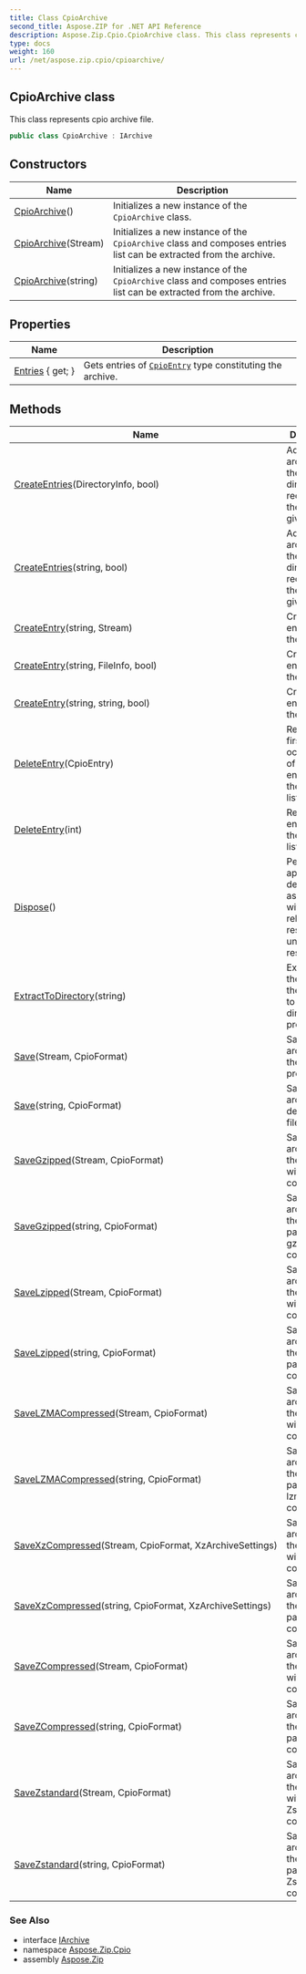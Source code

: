```yaml
---
title: Class CpioArchive
second_title: Aspose.ZIP for .NET API Reference
description: Aspose.Zip.Cpio.CpioArchive class. This class represents cpio archive file
type: docs
weight: 160
url: /net/aspose.zip.cpio/cpioarchive/
---
```

## CpioArchive class

This class represents cpio archive file.

```csharp
public class CpioArchive : IArchive
```

## Constructors

| Name | Description |
| --- | --- |
| [CpioArchive](cpioarchive/#constructor)() | Initializes a new instance of the `CpioArchive` class. |
| [CpioArchive](cpioarchive/#constructor_1)(Stream) | Initializes a new instance of the `CpioArchive` class and composes entries list can be extracted from the archive. |
| [CpioArchive](cpioarchive/#constructor_2)(string) | Initializes a new instance of the `CpioArchive` class and composes entries list can be extracted from the archive. |

## Properties

| Name | Description |
| --- | --- |
| [Entries](../../aspose.zip.cpio/cpioarchive/entries/) { get; } | Gets entries of [`CpioEntry`](../cpioentry/) type constituting the archive. |

## Methods

| Name | Description |
| --- | --- |
| [CreateEntries](../../aspose.zip.cpio/cpioarchive/createentries/#createentries)(DirectoryInfo, bool) | Adds to the archive all the files and directories recursively in the directory given. |
| [CreateEntries](../../aspose.zip.cpio/cpioarchive/createentries/#createentries_1)(string, bool) | Adds to the archive all the files and directories recursively in the directory given. |
| [CreateEntry](../../aspose.zip.cpio/cpioarchive/createentry/#createentry_1)(string, Stream) | Create single entry within the archive. |
| [CreateEntry](../../aspose.zip.cpio/cpioarchive/createentry/#createentry)(string, FileInfo, bool) | Create single entry within the archive. |
| [CreateEntry](../../aspose.zip.cpio/cpioarchive/createentry/#createentry_2)(string, string, bool) | Create single entry within the archive. |
| [DeleteEntry](../../aspose.zip.cpio/cpioarchive/deleteentry/#deleteentry)(CpioEntry) | Removes the first occurrence of a specific entry from the entries list. |
| [DeleteEntry](../../aspose.zip.cpio/cpioarchive/deleteentry/#deleteentry_1)(int) | Removes the entry from the entries list by index. |
| [Dispose](../../aspose.zip.cpio/cpioarchive/dispose/)() | Performs application-defined tasks associated with freeing, releasing, or resetting unmanaged resources. |
| [ExtractToDirectory](../../aspose.zip.cpio/cpioarchive/extracttodirectory/)(string) | Extracts all the files in the archive to the directory provided. |
| [Save](../../aspose.zip.cpio/cpioarchive/save/#save)(Stream, CpioFormat) | Saves archive to the stream provided. |
| [Save](../../aspose.zip.cpio/cpioarchive/save/#save_1)(string, CpioFormat) | Saves archive to destination file provided. |
| [SaveGzipped](../../aspose.zip.cpio/cpioarchive/savegzipped/#savegzipped)(Stream, CpioFormat) | Saves archive to the stream with gzip compression. |
| [SaveGzipped](../../aspose.zip.cpio/cpioarchive/savegzipped/#savegzipped_1)(string, CpioFormat) | Saves archive to the file by path with gzip compression. |
| [SaveLzipped](../../aspose.zip.cpio/cpioarchive/savelzipped/#savelzipped)(Stream, CpioFormat) | Saves archive to the stream with lzip compression. |
| [SaveLzipped](../../aspose.zip.cpio/cpioarchive/savelzipped/#savelzipped_1)(string, CpioFormat) | Saves archive to the file by path with lzip compression. |
| [SaveLZMACompressed](../../aspose.zip.cpio/cpioarchive/savelzmacompressed/#savelzmacompressed)(Stream, CpioFormat) | Saves the archive to the stream with LZMA compression. |
| [SaveLZMACompressed](../../aspose.zip.cpio/cpioarchive/savelzmacompressed/#savelzmacompressed_1)(string, CpioFormat) | Saves the archive to the file by path with lzma compression. |
| [SaveXzCompressed](../../aspose.zip.cpio/cpioarchive/savexzcompressed/#savexzcompressed)(Stream, CpioFormat, XzArchiveSettings) | Saves archive to the stream with xz compression. |
| [SaveXzCompressed](../../aspose.zip.cpio/cpioarchive/savexzcompressed/#savexzcompressed_1)(string, CpioFormat, XzArchiveSettings) | Saves archive to the path by path with xz compression. |
| [SaveZCompressed](../../aspose.zip.cpio/cpioarchive/savezcompressed/#savezcompressed)(Stream, CpioFormat) | Saves archive to the stream with Z compression. |
| [SaveZCompressed](../../aspose.zip.cpio/cpioarchive/savezcompressed/#savezcompressed_1)(string, CpioFormat) | Saves archive to the path by path with Z compression. |
| [SaveZstandard](../../aspose.zip.cpio/cpioarchive/savezstandard/#savezstandard)(Stream, CpioFormat) | Saves archive to the stream with Zstandard compression. |
| [SaveZstandard](../../aspose.zip.cpio/cpioarchive/savezstandard/#savezstandard_1)(string, CpioFormat) | Saves archive to the file by path with Zstandard compression. |

### See Also

* interface [IArchive](../../aspose.zip/iarchive/)
* namespace [Aspose.Zip.Cpio](../../aspose.zip.cpio/)
* assembly [Aspose.Zip](../../)


